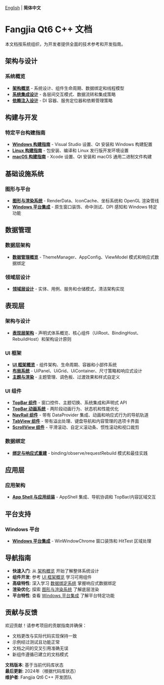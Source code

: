 [English](../doc/index.md) | **简体中文**

# Fangjia Qt6 C++ 文档

本文档按系统组织，为开发者提供全面的技术参考和开发指南。

## 架构与设计

### 系统概览
- **[架构概览](architecture/overview.md)** - 系统设计、组件生命周期、数据绑定和线程模型
- **[系统集成设计](architecture/system-integration.md)** - 各层间交互模式、数据流转和集成策略
- **[依赖注入设计](architecture/dependency-injection.md)** - DI 容器、服务定位器和依赖管理策略

## 构建与开发

### 特定平台构建指南
- **[Windows 构建指南](build/windows.md)** - Visual Studio 设置、Qt 安装和 Windows 构建配置
- **[Linux 构建指南](build/linux.md)** - 包安装、编译和 Linux 发行版开发环境设置
- **[macOS 构建指南](build/macos.md)** - Xcode 设置、Qt 安装和 macOS 通用二进制文件构建

## 基础设施系统

### 图形与平台
- **[图形与渲染系统](infrastructure/gfx.md)** - RenderData、IconCache、坐标系统和 OpenGL 渲染管线
- **[Windows 平台集成](infrastructure/platform-windows.md)** - 原生窗口装饰、命中测试、DPI 感知和 Windows 特定功能

## 数据管理

### 数据层架构
- **[数据管理概览](data/overview.md)** - ThemeManager、AppConfig、ViewModel 模式和响应式数据绑定

### 领域层设计
- **[领域层设计](domain/design.md)** - 实体、用例、服务和仓储模式，清洁架构实现

## 表现层

### 架构与设计
- **[表现层架构](presentation/architecture.md)** - 声明式体系概览、核心组件（UiRoot、BindingHost、RebuildHost）和架构设计原则

### UI 框架
- **[UI 框架概览](presentation/ui-framework/overview.md)** - 组件架构、生命周期、容器和小部件系统
- **[布局系统](presentation/ui-framework/layouts.md)** - UiPanel、UiGrid、UiContainer、尺寸策略和响应式设计
- **[主题与渲染](presentation/ui-framework/theme-and-rendering.md)** - 主题管理、调色板、过渡效果和样式自定义

### UI 组件
- **[TopBar 组件](presentation/components/top-bar.md)** - 窗口控件、主题切换、系统集成和声明式 API
- **[TopBar 动画系统](presentation/components/top-bar-animation.md)** - 两阶段动画行为、状态机和性能优化
- **[NavRail 组件](presentation/components/nav-rail.md)** - 带有 DataProvider 集成、动画和响应式行为的导航轨道
- **[TabView 组件](presentation/components/tab-view.md)** - 带有溢出处理、键盘导航和内容管理的选项卡界面
- **[ScrollView 组件](presentation/components/scroll-view.md)** - 平滑滚动、自定义滚动条、惯性滚动和视口裁剪

### 数据绑定
- **[绑定与响应式重建](presentation/binding.md)** - binding/observe/requestRebuild 模式和最佳实践

## 应用层

### 应用架构
- **[App Shell 与应用组装](application/app-shell.md)** - AppShell 集成、导航协调和 TopBar/内容区域交互

## 平台支持

### Windows 平台
- **[Windows 平台集成](infrastructure/platform-windows.md)** - WinWindowChrome 窗口装饰和 HitTest 区域处理

## 导航指南

- **快速入门**: 从 [架构概览](architecture/overview.md) 开始了解整体系统设计
- **组件开发**: 参考 [UI 框架概览](presentation/ui-framework/overview.md) 学习可用组件
- **高级特性**: 深入学习 [数据绑定系统](presentation/binding.md) 掌握响应式数据绑定
- **渲染优化**: 探索 [图形与渲染系统](infrastructure/gfx.md) 了解底层渲染
- **平台特性**: 查看 [Windows 平台集成](infrastructure/platform-windows.md) 了解平台特定功能

## 贡献与反馈

欢迎贡献！请参考项目的贡献指南并确保：

- 文档更改与实际代码实现保持一致
- 示例经过测试且功能正常
- 文档之间的交叉引用准确无误
- 新组件遵循已建立的文档模式

**文档版本**: 基于当前代码库状态  
**最后更新**: 2024年（根据代码库状态）  
**维护者**: Fangjia Qt6 C++ 开发团队